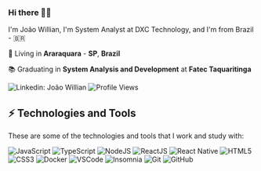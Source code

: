### Hi there 🤙🏽

I'm João Willian, I'm System Analyst at DXC Technology, and I'm from Brazil - 🇧🇷

🏡 Living in **Araraquara** - **SP**, **Brazil**

📚 Graduating in **System Analysis and Development** at **Fatec Taquaritinga**

![Linkedin: João Willian](https://img.shields.io/badge/-Linkedin-blue?style=flat&logo=Linkedin&logoColor=white&link=https://www.linkedin.com/in/joaowillianspejo/)
![Profile Views](https://komarev.com/ghpvc/?username=joaowillianspejo&style=flat&label=Profile+Views)

## ⚡️ Technologies and Tools

These are some of the technologies and tools that I work and study with:

![JavaScript](https://img.shields.io/badge/-JavaScript-black?style=flat&logo=javascript)
![TypeScript](https://img.shields.io/badge/-TypeScript-black?style=flat&logo=typescript&logoColor=007ACC)
![NodeJS](https://img.shields.io/badge/-NodeJS-black?style=flat&logo=node.js&logoColor=339933)
![ReactJS](https://img.shields.io/badge/-ReactJS-black?style=flat&logo=react)
![React Native](https://img.shields.io/badge/-React%20Native-black?style=flat&logo=react&logoColor=62DAFC)
![HTML5](https://img.shields.io/badge/-HTML5-black?style=flat&logo=html5&logoColor=E34F26)
![CSS3](https://img.shields.io/badge/-CSS3-black?style=flat&logo=css3&logoColor=1572B6)
![Docker](https://img.shields.io/badge/-Docker-black?style=flat&logo=docker&logoColor=2496ED)
![VSCode](https://img.shields.io/badge/-VSCode-black?style=flat&logo=visual-studio-code&logoColor=007ACC)
![Insomnia](https://img.shields.io/badge/-Insomnia-black?style=flat&logo=insomnia&logoColor=white)
![Git](https://img.shields.io/badge/-Git-black?style=flat&logo=git)
![GitHub](https://img.shields.io/badge/-GitHub-black?style=flat&logo=github)


<!--
**joaowillianspejo/joaowillianspejo** is a ✨ _special_ ✨ repository because its `README.md` (this file) appears on your GitHub profile.

Here are some ideas to get you started:

- 🔭 I’m currently working on ...
- 🌱 I’m currently learning ...
- 👯 I’m looking to collaborate on ...
- 🤔 I’m looking for help with ...
- 💬 Ask me about ...
- 📫 How to reach me: ...
- 😄 Pronouns: ...
- ⚡ Fun fact: ...
-->
